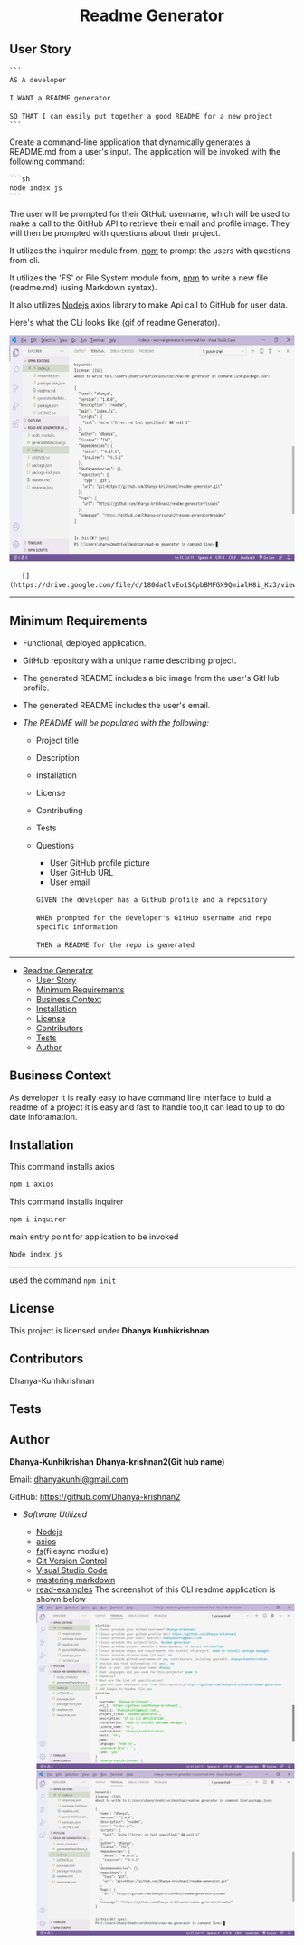 <h1 align="center">
    Readme Generator 
</h1>   

## User Story

    ```
    AS A developer

    I WANT a README generator

    SO THAT I can easily put together a good README for a new project
    ```

Create a command-line application that dynamically generates a README.md from a user's input. The application will be invoked with the following command:

    ```sh
    node index.js
    ```

The user will be prompted for their GitHub username, 
which will be used to make a call to the GitHub API to retrieve their email and profile image. They will then be prompted with questions about their project.

It utilizes the inquirer module from, [npm](https://www.npmjs.com/) to prompt the users with questions from cli.

It utilizes the 'FS' or File System module from, [npm](https://www.npmjs.com/) to write a new file (readme.md) (using Markdown syntax).

It also utilizes [Nodejs](https://nodejs.org/en/) axios library to make Api call to GitHub
for user data.


Here's what the CLi looks like (gif of readme Generator).

<p align="center">
<img height=400 src="/2020-07-10.png" />
  
       [](https://drive.google.com/file/d/180daClvEo1SCpbBMFGX9QmialH8i_Kz3/view) 
      
</p>


- - - 
   
## Minimum Requirements

- Functional, deployed application.

- GitHub repository with a unique name describing project.

- The generated README includes a bio image from the user's GitHub profile.

- The generated README includes the user's email.


- _The README will be populated with the following:_

  - Project title
  - Description
  - Installation
  - License
  - Contributing
  - Tests
  - Questions
    - User GitHub profile picture
    - User GitHub URL
    - User email

    ```
    GIVEN the developer has a GitHub profile and a repository

    WHEN prompted for the developer's GitHub username and repo specific information

    THEN a README for the repo is generated
    ```
- - -
    
- [Readme Generator](#readme-generator)
  - [User Story](#user-story)
  - [Minimum Requirements](#minimum-requirements)
  - [Business Context](#business-context)
  - [Installation](#installation)
  - [License](#license)
  - [Contributors](#contributors)
  - [Tests](#tests)
  - [Author](#author)


## Business Context

As developer it is really easy to have command line interface to buid a readme of a project it is easy and fast to handle too,it can lead to up to do date inforamation.
    
## Installation

   This command installs axios
   ```sh
   npm i axios
   ```
   This command installs inquirer
   ```sh
   npm i inquirer
   ``` 
   main entry point for application to be invoked
   ```sh 
   Node index.js
   ```
   - - -
   used the command ``npm init``

## License 

This project is licensed under **Dhanya Kunhikrishnan**

## Contributors

Dhanya-Kunhikrishnan
    
## Tests

## Author 
    
**Dhanya-Kunhikrishan**
**Dhanya-krishnan2(Git hub name)**
    
Email: dhanyakunhi@gmail.com
    
GitHub: https://github.com/Dhanya-krishnan2

- _Software Utilized_
  
  - [Nodejs](https://nodejs.org)
  - [axios](https://www.npmjs.com/axios)
  - [fs](https://www.npmjs.com/fs)(filesync module)
  - [Git Version Control](https://git-scm.com/)
  - [Visual Studio Code](https://code.visualstudio.com)
  - [mastering markdown](https://guides.github.com/features/mastering-markdown/)
  - [read-examples](https://github.com/microsoft/vscode/blob/master/README.md)
  The screenshot of this CLI readme application is shown below
  ![](/2020-07-10%20(1).png)
  ![](/2020-07-10.png)
    

                
